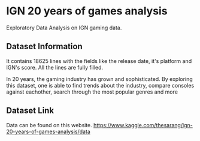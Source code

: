 # IGN 20 years of games analysis

Exploratory Data Analysis on IGN gaming data.

## Dataset Information
It contains 18625 lines with the fields like the release date, it's platform and IGN's score. All the lines are fully filled.

In 20 years, the gaming industry has grown and sophisticated. By exploring this dataset, one is able to find trends about the industry, compare consoles against eachother, search through the most popular genres and more

## Dataset Link
Data can be found on this website.
https://www.kaggle.com/thesarang/ign-20-years-of-games-analysis/data

